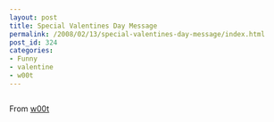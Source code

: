 ```yaml
---
layout: post
title: Special Valentines Day Message
permalink: /2008/02/13/special-valentines-day-message/index.html
post_id: 324
categories: 
- Funny
- valentine
- w00t
---
```


 <img src="http://jordanbrock.com/assets/2008/2/14/bitter-space.gif" alt="" />

From <a href="http://www.woot.com/Blog/BlogEntry.aspx?BlogEntryId=3933">w00t</a>

